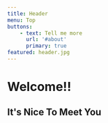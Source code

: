 ```yaml
---
title: Header
menu: Top
buttons:
    - text: Tell me more
      url: '#about'
      primary: true
featured: header.jpg
---
```


# Welcome!!
## It's Nice To Meet You